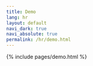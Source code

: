 ```yaml
---
title: Demo
lang: hr
layout: default
navi_dark: true
navi_absolute: true
permalink: /hr/demo.html
---
```


{% include pages/demo.html %}
